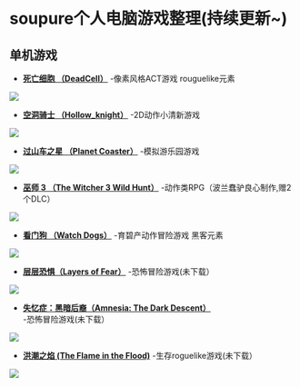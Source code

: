 # soupure个人电脑游戏整理(持续更新~) #

## **单机游戏**

 - [**死亡细胞  （DeadCell）**](http://0day.ali213.net/html/2017/29923.html?bdkp)  -像素风格ACT游戏 rouguelike元素  
 
 ![](http://images.ali213.net/picfile/pic/2017/05/12/2017051225651537.jpg)

 - [**空洞骑士  （Hollow_knight）**](http://www.ali213.net/zt/hollowknight/)  -2D动作小清新游戏
 
 ![](http://img.3dmgame.com/uploads/allimg/170810/381-1FQ01A334.jpg) 

 - [**过山车之星 （Planet Coaster）**](http://www.ali213.net/zt/planetcoaster/)  -模拟游乐园游戏
 
 ![](http://img.3dmgame.com/uploads/allimg/160327/1156-16032F64521.jpg) 

 - [**巫师 3 （The Witcher 3 Wild Hunt）**](http://www.gamersky.com/z/thewitcher3/)  -动作类RPG（波兰蠢驴良心制作,赠2个DLC）
 
 ![](http://img1.gamersky.com/upimg/pic/2017/04/13/201704131226513155_small.jpg) 

 - [**看门狗 （Watch Dogs）**](http://www.gamersky.com/z/watchdogs/)  -育碧产动作冒险游戏 黑客元素
 
 ![](http://img1.gamersky.com/upimg/pic/2017/04/17/201704171639418749_small.jpg) 

 - [**层层恐惧（Layers of Fear）**](http://www.gamersky.com/z/layersoffear/)  -恐怖冒险游戏(未下载）
 
 ![](http://img1.gamersky.com/upimg/pic/2017/07/11/201707111459563537_small.jpg) 

 - [**失忆症：黑暗后裔（Amnesia: The Dark Descent）**](https://store.steampowered.com/app/57300/Amnesia_The_Dark_Descent/)  -恐怖冒险游戏(未下载）
 
 ![](https://timgsa.baidu.com/timg?image&quality=80&size=b9999_10000&sec=1529125423998&di=47738201aaf505fff821cd827cc92fee&imgtype=0&src=http%3A%2F%2Fimg.mp.itc.cn%2Fupload%2F20161209%2F2f4fa827ca6b4c5881444e8db768f4f1_th.jpeg) 

 - [**洪潮之焰  (The Flame in the Flood)**](http://www.gamersky.com/z/layersoffear/)  -生存roguelike游戏(未下载）
 
 ![](https://timgsa.baidu.com/timg?image&quality=80&size=b9999_10000&sec=1529125554982&di=ee4bc930542b3adc6552e24eee65e37d&imgtype=0&src=http%3A%2F%2Fi-7.vcimg.com%2Ftrim%2Fbad25c907f7b2fcec598540a82c3433b430596%2F221552ncwdnv7cvgnbrvhh.jpg) 



